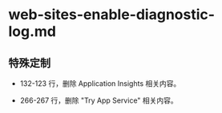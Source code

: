# web-sites-enable-diagnostic-log.md

## 特殊定制

* 132-123 行，删除 Application Insights 相关内容。

* 266-267 行，删除 "Try App Service" 相关内容。